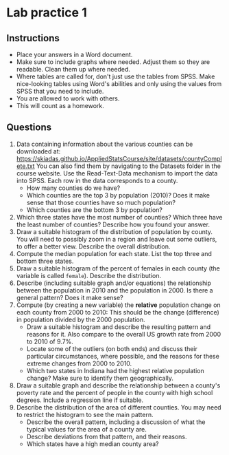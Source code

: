 # Lab practice 1

## Instructions

- Place your answers in a Word document.
- Make sure to include graphs where needed. Adjust them so they are readable. Clean them up where needed.
- Where tables are called for, don't just use the tables from SPSS. Make nice-looking tables using Word's abilities and only using the values from SPSS that you need to include.
- You are allowed to work with others.
- This will count as a homework.

## Questions

1. Data containing information about the various counties can be downloaded at: https://skiadas.github.io/AppliedStatsCourse/site/datasets/countyComplete.txt  You can also find them by navigating to the Datasets folder in the course website. Use the Read-Text-Data mechanism to import the data into SPSS. Each row in the data corresponds to a county.
    - How many counties do we have?
    - Which counties are the top 3 by population (2010)? Does it make sense that those counties have so much population?
    - Which counties are the bottom 3 by population?
2. Which three states have the most number of counties? Which three have the least number of counties? Describe how you found your answer.
3. Draw a suitable histogram of the distribution of population by county. You will need to possibly zoom in a region and leave out some outliers, to offer a better view. Describe the overall distribution.
4. Compute the median population for each state. List the top three and bottom three states.
5. Draw a suitable histogram of the percent of females in each county (the variable is called `female`). Describe the distribution.
6. Describe (including suitable graph and/or equations) the relationship between the population in 2010 and the population in 2000. Is there a general pattern? Does it make sense?
7. Compute (by creating a new variable) the **relative** population change on each county from 2000 to 2010: This should be the change (difference) in population divided by the 2000 population.
    - Draw a suitable histogram and describe the resulting pattern and reasons for it. Also compare to the overall US growth rate from 2000 to 2010 of 9.7%.
    - Locate some of the outliers (on both ends) and discuss their particular circumstances, where possible, and the reasons for these extreme changes from 2000 to 2010.
    - Which two states in Indiana had the highest relative population change? Make sure to identify them geographically.
8. Draw a suitable graph and describe the relationship between a county's poverty rate and the percent of people in the county with high school degrees. Include a regression line if suitable.
9. Describe the distribution of the area of different counties. You may need to restrict the histogram to see the main pattern.
    - Describe the overall pattern, including a discussion of what the typical values for the area of a county are.
    - Describe deviations from that pattern, and their reasons.
    - Which states have a high median county area?
